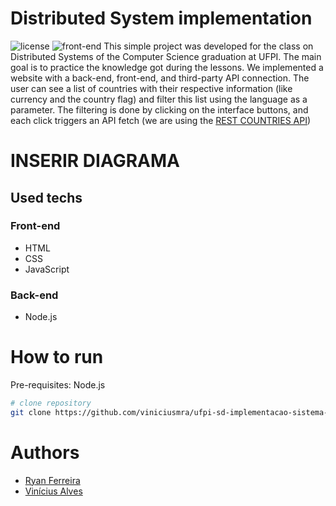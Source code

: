 # Distributed System implementation
![license](https://img.shields.io/github/license/viniciusmra/ufpi-sd-implementacao-sistema-distribuido.svg)
![front-end](https://github.com/viniciusmra/ufpi-sd-implementacao-sistema-distribuido/blob/main/assets/front-end.png)
This simple project was developed for the class on Distributed Systems of the Computer Science graduation at UFPI. The main goal is to practice the knowledge got during the lessons.
We implemented a website with a back-end, front-end, and third-party API connection. The user can see a list of countries with their respective information (like currency and the country flag) and filter this list using the language as a parameter. The filtering is done by clicking on the interface buttons, and each click triggers an API fetch (we are using the [REST COUNTRIES API](https://restcountries.com))

# INSERIR DIAGRAMA


## Used techs
### Front-end
- HTML
- CSS
- JavaScript
### Back-end
- Node.js

# How to run
Pre-requisites: Node.js
``` bash
# clone repository
git clone https://github.com/viniciusmra/ufpi-sd-implementacao-sistema-distribuido

```

# Authors
- [Ryan Ferreira](https://github.com/rfsousa)
- [Vinícius Alves](https://github.com/viniciusmra) 
